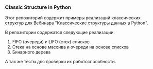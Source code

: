 ### Classic Structure in Python

Этот репозиторий содержит примеры реализаций классических структур для Вебинара "Классические структуры данных в Python".  

В репозитории содержатся следующие реализации:
1. FIFO (очереди) и LIFO (стек) списков.  
2. Стека на основе массива и очереди на основе списков  
3. Бинарного дерева 

А так же тесты для проверки их работоспособности.
